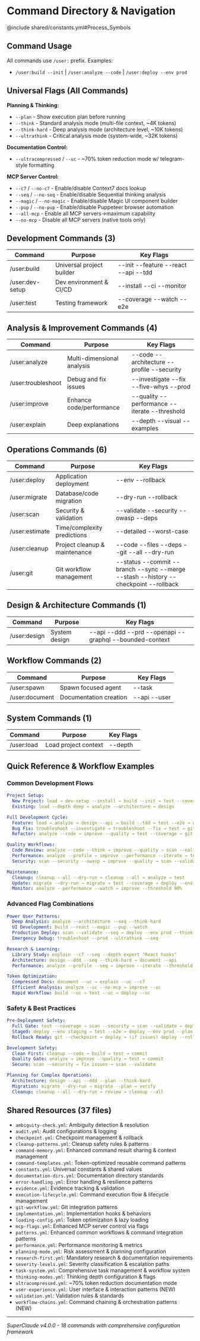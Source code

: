 # Command Directory & Navigation

@include shared/constants.yml#Process_Symbols

## Command Usage
All commands use `/user:` prefix. Examples:
- `/user:build --init` | `/user:analyze --code` | `/user:deploy --env prod`

## Universal Flags (All Commands)

**Planning & Thinking:**
- `--plan` - Show execution plan before running
- `--think` - Standard analysis mode (multi-file context, ~4K tokens)
- `--think-hard` - Deep analysis mode (architecture level, ~10K tokens)
- `--ultrathink` - Critical analysis mode (system-wide, ~32K tokens)

**Documentation Control:**
- `--ultracompressed` / `--uc` - ~70% token reduction mode w/ telegram-style formatting

**MCP Server Control:**
- `--c7` / `--no-c7` - Enable/disable Context7 docs lookup
- `--seq` / `--no-seq` - Enable/disable Sequential thinking analysis
- `--magic` / `--no-magic` - Enable/disable Magic UI component builder
- `--pup` / `--no-pup` - Enable/disable Puppeteer browser automation
- `--all-mcp` - Enable all MCP servers→maximum capability
- `--no-mcp` - Disable all MCP servers (native tools only)

## Development Commands (3)
| Command | Purpose | Key Flags |
|---------|---------|-----------|
| /user:build | Universal project builder | --init --feature --react --api --tdd |
| /user:dev-setup | Dev environment & CI/CD | --install --ci --monitor |
| /user:test | Testing framework | --coverage --watch --e2e |

## Analysis & Improvement Commands (4)
| Command | Purpose | Key Flags |
|---------|---------|-----------|
| /user:analyze | Multi-dimensional analysis | --code --architecture --profile --security |
| /user:troubleshoot | Debug and fix issues | --investigate --fix --five-whys --prod |
| /user:improve | Enhance code/performance | --quality --performance --iterate --threshold |
| /user:explain | Deep explanations | --depth --visual --examples |

## Operations Commands (6)
| Command | Purpose | Key Flags |
|---------|---------|-----------|
| /user:deploy | Application deployment | --env --rollback |
| /user:migrate | Database/code migration | --dry-run --rollback |
| /user:scan | Security & validation | --validate --security --owasp --deps |
| /user:estimate | Time/complexity predictions | --detailed --worst-case |
| /user:cleanup | Project cleanup & maintenance | --code --files --deps --git --all --dry-run |
| /user:git | Git workflow management | --status --commit --branch --sync --merge --stash --history --checkpoint --rollback |

## Design & Architecture Commands (1)
| Command | Purpose | Key Flags |
|---------|---------|-----------|
| /user:design | System design | --api --ddd --prd --openapi --graphql --bounded-context |

## Workflow Commands (2)
| Command | Purpose | Key Flags |
|---------|---------|-----------|
| /user:spawn | Spawn focused agent | --task |
| /user:document | Documentation creation | --api --user |

## System Commands (1)
| Command | Purpose | Key Flags |
|---------|---------|-----------|
| /user:load | Load project context | --depth |

## Quick Reference & Workflow Examples

### Common Development Flows
```yaml
Project Setup:
  New Project: load → dev-setup --install → build --init → test --coverage
  Existing: load --depth deep → analyze --architecture → design

Full Development Cycle:
  Feature: load → analyze → design --api → build --tdd → test --e2e → deploy
  Bug Fix: troubleshoot --investigate → troubleshoot --fix → test → git --commit
  Refactor: analyze --code → improve --quality → test --coverage → git --commit

Quality Workflows:
  Code Review: analyze --code --think → improve --quality → scan --validate
  Performance: analyze --profile → improve --performance --iterate → test
  Security: scan --security --owasp → improve --quality → scan --validate

Maintenance:
  Cleanup: cleanup --all --dry-run → cleanup --all → analyze → test
  Update: migrate --dry-run → migrate → test --coverage → deploy --env staging
  Monitor: analyze --performance --watch → improve --threshold 90%
```

### Advanced Flag Combinations
```yaml
Power User Patterns:
  Deep Analysis: analyze --architecture --seq --think-hard
  UI Development: build --react --magic --pup --watch
  Production Deploy: scan --validate --seq → deploy --env prod --think-hard
  Emergency Debug: troubleshoot --prod --ultrathink --seq

Research & Learning:
  Library Study: explain --c7 --seq --depth expert "React hooks"
  Architecture: design --ddd --seq --think-hard → document --api
  Performance: analyze --profile --seq → improve --iterate --threshold 95%

Token Optimization:
  Compressed Docs: document --uc → explain --uc --c7
  Efficient Analysis: analyze --uc --no-mcp → improve --uc
  Rapid Workflow: build --uc → test --uc → deploy --uc
```

### Safety & Best Practices
```yaml
Pre-Deployment Safety:
  Full Gate: test --coverage → scan --security → scan --validate → deploy
  Staged: deploy --env staging → test --e2e → deploy --env prod --plan
  Rollback Ready: git --checkpoint → deploy → (if issues) deploy --rollback

Development Safety:
  Clean First: cleanup --code → build → test → commit
  Quality Gate: analyze → improve --quality → test → commit
  Secure: scan --security → fix issues → scan --validate

Planning for Complex Operations:
  Architecture: design --api --ddd --plan --think-hard
  Migration: migrate --dry-run → migrate --plan → verify
  Cleanup: cleanup --all --dry-run → review → cleanup --all
```

## Shared Resources (37 files)
- `ambiguity-check.yml`: Ambiguity detection & resolution
- `audit.yml`: Audit configurations & logging
- `checkpoint.yml`: Checkpoint management & rollback
- `cleanup-patterns.yml`: Cleanup safety rules & patterns
- `command-memory.yml`: Enhanced command result sharing & context management
- `command-templates.yml`: Token-optimized reusable command patterns
- `constants.yml`: Universal constants & shared values
- `documentation-dirs.yml`: Documentation directory standards
- `error-handling.yml`: Error handling & resilience patterns
- `evidence.yml`: Evidence tracking & validation
- `execution-lifecycle.yml`: Command execution flow & lifecycle management
- `git-workflow.yml`: Git integration patterns
- `implementation.yml`: Implementation hooks & behaviors
- `loading-config.yml`: Token optimization & lazy loading
- `mcp-flags.yml`: Enhanced MCP server control via flags
- `patterns.yml`: Enhanced common workflows & command integration patterns
- `performance.yml`: Performance monitoring & metrics
- `planning-mode.yml`: Risk assessment & planning configuration
- `research-first.yml`: Mandatory research & documentation requirements
- `severity-levels.yml`: Severity classification & escalation paths
- `task-system.yml`: Comprehensive task management & workflow system
- `thinking-modes.yml`: Thinking depth configuration & flags
- `ultracompressed.yml`: ~70% token reduction documentation mode
- `user-experience.yml`: User interface & interaction patterns (NEW)
- `validation.yml`: Validation rules & standards
- `workflow-chains.yml`: Command chaining & orchestration patterns (NEW)

---
*SuperClaude v4.0.0 - 18 commands with comprehensive configuration framework*